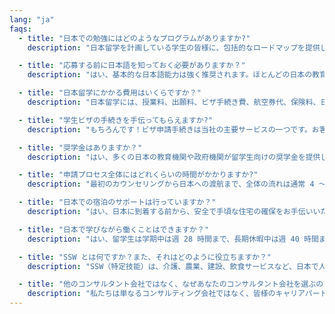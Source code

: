 ```yaml
---
lang: "ja"
faqs:
  - title: "日本での勉強にはどのようなプログラムがありますか?"
    description: "日本留学を計画している学生の皆様に、包括的なロードマップを提供しています。これには、日本語研修（N5 から N1）、特定技能（SSW）プログラムの準備、大学、大学院、専門学校への入学支援が含まれます。学術研究を目指す場合でも、専門職研修を目指す場合でも、私たちのコンサルティングは、皆様の目標に基づいた最適な進路、教育機関、コースを見つけるお手伝いをいたします。また、出願、必要書類の取得、ビザの手続き、到着後のサポートなど、あらゆるステップを丁寧にサポートいたします。"

  - title: "応募する前に日本語を知っておく必要がありますか？"
    description: "はい、基本的な日本語能力は強く推奨されます。ほとんどの日本の教育機関では、日本語能力試験（JLPT）の N5 または N4 レベル以上を要求しています。社会福祉士や専門学校に出願する場合は、語学力と技能の試験に合格することが必須です。ご安心ください。私たちは、流暢さ、文化理解、コミュニケーション能力を養うための認定語学クラスを提供しています。また、日本の教育機関や職種に合わせた模擬面接や試験対策も提供しています。"

  - title: "日本留学にかかる費用はいくらですか？"
    description: "日本留学には、授業料、出願料、ビザ手続き費、航空券代、保険料、日々の生活費など、様々な費用がかかります。授業料は、プログラムや教育機関によって異なりますが、年間 50 万円から 100 万円程度です。さらに、生活費（家賃、食費、交通費）は平均して月額 8 万円から 15 万円です。私たちは、費用の内訳を明確にし、効果的な予算編成をサポートします。費用には、書類手続きなどの一時的なものもあれば、継続的なものもあります。それぞれの費用に応じて、最適なプランニングをお手伝いします。"

  - title: "学生ビザの手続きを手伝ってもらえますか?"
    description: "もちろんです！ビザ申請手続きは当社の主要サービスの一つです。お客様の申請が日本の入国管理局の定める要件を厳格に満たしていることを保証いたします。これには、成績証明書、財務書類、入学許可書、健康記録の作成が含まれます。また、在留資格認定証明書（CoE）の取得手続きについてもご案内し、日本の学校との調整を行い、迅速な承認取得を支援します。申請書類の記入から進捗状況の追跡まで、当社のチームがすべての手続きを担当し、不合格リスクを最小限に抑えます。"

  - title: "奨学金はありますか？"
    description: "はい、多くの日本の教育機関や政府機関が留学生向けの奨学金を提供しています。授業料、生活費、渡航費の全額または一部が対象となる場合があります。人気の奨学金には、文部科学省、日本学生支援機構（JASSO）、私立大学独自の奨学金などがあります。奨学金の受給資格は、学業成績、出席状況、場合によっては別途奨学金入学試験などによって決まります。当校のチームが、適切な奨学金の選定、必要書類の準備、そして締め切り前の申請をお手伝いします。また、奨学金申請のための効果的なエッセイや志望理由書の書き方に関するアドバイスも提供しています。"

  - title: "申請プロセス全体にはどれくらいの時間がかかりますか?"
    description: "最初のカウンセリングから日本への渡航まで、全体の流れは通常 4 ～ 6 ヶ月かかります。これには、語学学習、書類収集、教育機関への申請、ビザの承認などが含まれます。SSW 候補者の場合、スキルテストや面接もスケジュールに多少の延長が生じる可能性があります。土壇場でのトラブルを避けるため、少なくとも 6 ～ 8 ヶ月前から計画を始めることをお勧めします。当チームは、すべてのマイルストーンを順調に進められるよう、個別のタイムラインを提供します。"

  - title: "日本での宿泊のサポートは行っていますか？"
    description: "はい、日本に到着する前から、安全で手頃な住宅の確保をお手伝いいたします。ご所属の教育機関とご予算に応じて、寮、シェアアパート、または日本人家庭でのホームステイを手配いたします。空き状況と透明性を確保するために、地元の不動産会社や学校の寮事務所と提携しています。また、カウンセラーが賃貸契約、光熱費、日本での生活における文化的規範などについても理解を深め、初日から安心して準備を整えられるようサポートいたします。"

  - title: "日本で学びながら働くことはできますか？"
    description: "はい、留学生は学期中は週 28 時間まで、長期休暇中は週 40 時間まで働くことができます。ただし、まず就労許可証を取得する必要があります。当校が申請をサポートいたします。一般的なアルバイトには、レストラン、コンビニエンスストア、語学指導、ホテルサービスなどがあります。働くことは、生活費をやりくりするだけでなく、コミュニケーション能力や職場での自信を高めることにもつながります。仕事の探し方やビザ取得の方法についてアドバイスいたします。"

  - title: "SSW とは何ですか？また、それはどのように役立ちますか？"
    description: "SSW（特定技能）は、介護、農業、建設、飲食サービスなど、日本で人手不足に直面している分野で外国人が就労できるビザです。資格取得には、日本語能力試験と業界特有の技能試験に合格する必要があります。当社のコンサルタントは、日本語講座、技能評価、模擬面接などを通じて、これらの試験対策を支援します。SSW に採用されると、最長 5 年間、安定した収入とキャリアアップの機会を得て日本で働くことができます。"

  - title: "他のコンサルタント会社ではなく、なぜあなたのコンサルタント会社を選ぶのでしょうか？"
    description: "私たちは単なるコンサルティング会社ではなく、皆様のキャリアパートナーです。日本に特化し、全国の学校、研修センター、そして雇用主と長年にわたる関係を築いています。私たちのアプローチは学生中心であり、最初のカウンセリングセッションから日本に到着した瞬間まで、そしてその後も、皆様を全面的にサポートします。高いビザ取得率、認定トレーナー、そして透明性のあるプロセスにより、何百人もの学生が明確で自信を持って日本での新生活をスタートできるよう支援してきました。"
---
```

